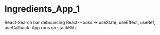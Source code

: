 # Ingredients_App_1
React-Search bar debouncing
React-Hooks -> useState, useEffect, useRef, useCallback.
App runs on stackBlitz
